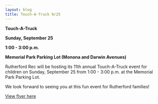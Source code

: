 ```yaml
---
layout: blog
title: Touch-A-Truck 9/25
---
```


**Touch-A-Truck**

**Sunday, September 25**

**1:00 - 3:00 p.m.**

**Memorial Park Parking Lot (Monona and Darwin Avenues)**

Rutherford Rec will be hosting its 11th annual Touch-A-Truck event for children on 
Sunday, September 25 from 1:00 - 3:00 p.m. at the Memorial Park Parking Lot.

We look forward to seeing you at this fun event for Rutherford families!

[View flyer here](http://static.rutherford-nj.com/recreation/Touch%20A%20Truck.pdf)
